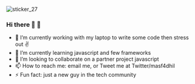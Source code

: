 ![sticker_27](https://user-images.githubusercontent.com/23058601/125289794-d45e4e00-e349-11eb-988a-d6c88057b1ed.gif)

### Hi there 👋 🌊

- 🔭 I’m currently working with my laptop to write some code then stress out ✌
- 🌱 I’m currently learning javascript and few frameworks 
- 👯 I’m looking to collaborate on a partner project javascript
- 📫 How to reach me: email me, or Tweet me at Twitter/masf4dhil
- ⚡ Fun fact: just a new guy in the tech community
